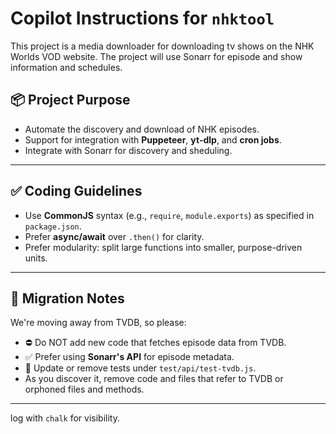 # Copilot Instructions for `nhktool`

This project is a media downloader for downloading tv shows on the NHK Worlds VOD website. The project will use Sonarr for episode and show information and schedules. 

## 📦 Project Purpose

- Automate the discovery and download of NHK episodes.
- Support for integration with **Puppeteer**, **yt-dlp**, and **cron jobs**.
- Integrate with Sonarr for discovery and sheduling.

---

## ✅ Coding Guidelines

- Use **CommonJS** syntax (e.g., `require`, `module.exports`) as specified in `package.json`.
- Prefer **async/await** over `.then()` for clarity.
- Prefer modularity: split large functions into smaller, purpose-driven units.

---

## 🔄 Migration Notes

We're moving away from TVDB, so please:

- ⛔ Do NOT add new code that fetches episode data from TVDB.
- ✅ Prefer using **Sonarr's API** for episode metadata.
- 🧪 Update or remove tests under `test/api/test-tvdb.js`.
- As you discover it, remove code and files that refer to TVDB or orphoned files and methods.

---

log with `chalk` for visibility.

